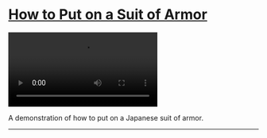 # [How to Put on a Suit of Armor](http://artstories.artsmia.org/#/stories/599)

<video src='http://cdn.dx.artsmia.org/videos/artstories/Armor.mp4'></video>

A demonstration of how to put on a Japanese suit of armor.

---
